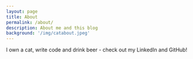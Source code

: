 ```yaml
---
layout: page
title: About
permalink: /about/
description: About me and this blog
background: '/img/catabout.jpeg'
---
```


I own a cat, write code and drink beer - check out my LinkedIn and GitHub!
